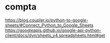 # compta
https://blog.coupler.io/python-to-google-sheets/#Connect_Python_to_Google_Sheets
https://googleapis.github.io/google-api-python-client/docs/dyn/sheets_v4.spreadsheets.html#get